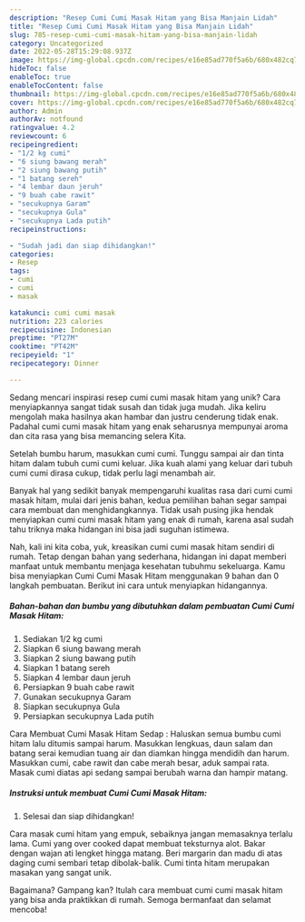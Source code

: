 ```yaml
---
description: "Resep Cumi Cumi Masak Hitam yang Bisa Manjain Lidah"
title: "Resep Cumi Cumi Masak Hitam yang Bisa Manjain Lidah"
slug: 785-resep-cumi-cumi-masak-hitam-yang-bisa-manjain-lidah
category: Uncategorized
date: 2022-05-28T15:29:08.937Z
image: https://img-global.cpcdn.com/recipes/e16e85ad770f5a6b/680x482cq70/cumi-cumi-masak-hitam-foto-resep-utama.jpg
hideToc: false
enableToc: true
enableTocContent: false
thumbnail: https://img-global.cpcdn.com/recipes/e16e85ad770f5a6b/680x482cq70/cumi-cumi-masak-hitam-foto-resep-utama.jpg
cover: https://img-global.cpcdn.com/recipes/e16e85ad770f5a6b/680x482cq70/cumi-cumi-masak-hitam-foto-resep-utama.jpg
author: Admin
authorAv: notfound
ratingvalue: 4.2
reviewcount: 6
recipeingredient:
- "1/2 kg cumi"
- "6 siung bawang merah"
- "2 siung bawang putih"
- "1 batang sereh"
- "4 lembar daun jeruh"
- "9 buah cabe rawit"
- "secukupnya Garam"
- "secukupnya Gula"
- "secukupnya Lada putih"
recipeinstructions:

- "Sudah jadi dan siap dihidangkan!"
categories:
- Resep
tags:
- cumi
- cumi
- masak

katakunci: cumi cumi masak 
nutrition: 223 calories
recipecuisine: Indonesian
preptime: "PT27M"
cooktime: "PT42M"
recipeyield: "1"
recipecategory: Dinner

---
```





Sedang mencari inspirasi resep cumi cumi masak hitam yang unik? Cara menyiapkannya sangat tidak susah dan tidak juga mudah. Jika keliru mengolah maka hasilnya akan hambar dan justru cenderung tidak enak. Padahal cumi cumi masak hitam yang enak seharusnya mempunyai aroma dan cita rasa yang bisa memancing selera Kita.





Setelah bumbu harum, masukkan cumi cumi. Tunggu sampai air dan tinta hitam dalam tubuh cumi cumi keluar. Jika kuah alami yang keluar dari tubuh cumi cumi dirasa cukup, tidak perlu lagi menambah air.

Banyak hal yang sedikit banyak mempengaruhi kualitas rasa dari cumi cumi masak hitam, mulai dari jenis bahan, kedua pemilihan bahan segar sampai cara membuat dan menghidangkannya. Tidak usah pusing jika hendak menyiapkan cumi cumi masak hitam yang enak di rumah, karena asal sudah tahu triknya maka hidangan ini bisa jadi suguhan istimewa.






Nah, kali ini kita coba, yuk, kreasikan cumi cumi masak hitam sendiri di rumah. Tetap dengan bahan yang sederhana, hidangan ini dapat memberi manfaat untuk membantu menjaga kesehatan tubuhmu sekeluarga. Kamu bisa menyiapkan Cumi Cumi Masak Hitam menggunakan 9 bahan dan 0 langkah pembuatan. Berikut ini cara untuk menyiapkan hidangannya.

<!--inarticleads1-->

##### Bahan-bahan dan bumbu yang dibutuhkan dalam pembuatan Cumi Cumi Masak Hitam:

1. Sediakan 1/2 kg cumi
1. Siapkan 6 siung bawang merah
1. Siapkan 2 siung bawang putih
1. Siapkan 1 batang sereh
1. Siapkan 4 lembar daun jeruh
1. Persiapkan 9 buah cabe rawit
1. Gunakan secukupnya Garam
1. Siapkan secukupnya Gula
1. Persiapkan secukupnya Lada putih


Cara Membuat Cumi Masak Hitam Sedap : Haluskan semua bumbu cumi hitam lalu ditumis sampai harum. Masukkan lengkuas, daun salam dan batang serai kemudian tuang air dan diamkan hingga mendidih dan harum. Masukkan cumi, cabe rawit dan cabe merah besar, aduk sampai rata. Masak cumi diatas api sedang sampai berubah warna dan hampir matang. 

<!--inarticleads2-->

##### Instruksi untuk membuat Cumi Cumi Masak Hitam:


1. Selesai dan siap dihidangkan!

Cara masak cumi hitam yang empuk, sebaiknya jangan memasaknya terlalu lama. Cumi yang over cooked dapat membuat teksturnya alot. Bakar dengan wajan ati lengket hingga matang. Beri margarin dan madu di atas daging cumi sembari tetap dibolak-balik. Cumi tinta hitam merupakan masakan yang sangat unik. 

Bagaimana? Gampang kan? Itulah cara membuat cumi cumi masak hitam yang bisa anda praktikkan di rumah. Semoga bermanfaat dan selamat mencoba!
